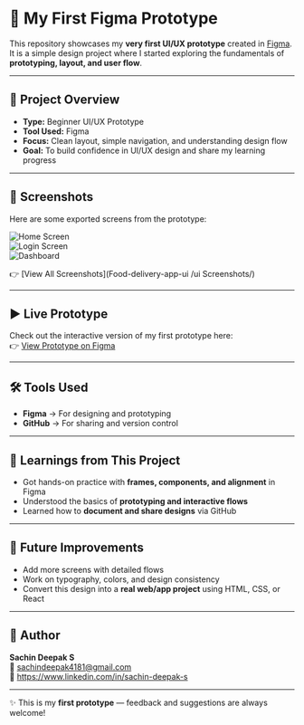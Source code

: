 # 🎨 My First Figma Prototype

This repository showcases my **very first UI/UX prototype** created in [Figma](https://www.figma.com/).  
It is a simple design project where I started exploring the fundamentals of **prototyping, layout, and user flow**.  

---

## 📌 Project Overview
- **Type:** Beginner UI/UX Prototype  
- **Tool Used:** Figma  
- **Focus:** Clean layout, simple navigation, and understanding design flow  
- **Goal:** To build confidence in UI/UX design and share my learning progress  

---

## 📸 Screenshots
Here are some exported screens from the prototype:

![Home Screen](ui-screenshots/Home-V1.png)  
![Login Screen](ui-screenshots/Login-Empty.png)  
![Dashboard](ui-screenshots/Splash-Page-01.png)  



👉 [View All Screenshots](Food-delivery-app-ui
/ui Screenshots/)

---

## ▶️ Live Prototype
Check out the interactive version of my first prototype here:  
👉 [View Prototype on Figma](https://www.figma.com/design/IEFc7AtQ7WEECsrlGkvruI/Untitled?node-id=0-1&t=OjIwpc6LQ99WYsS2-1)



---

## 🛠️ Tools Used
- **Figma** → For designing and prototyping  
- **GitHub** → For sharing and version control  

---

## 🚀 Learnings from This Project
- Got hands-on practice with **frames, components, and alignment** in Figma  
- Understood the basics of **prototyping and interactive flows**  
- Learned how to **document and share designs** via GitHub  

---

## 🔮 Future Improvements
- Add more screens with detailed flows  
- Work on typography, colors, and design consistency  
- Convert this design into a **real web/app project** using HTML, CSS, or React  

---

## 👤 Author
**Sachin Deepak S**  
📧 sachindeepak4181@gmail.com  
🔗 https://www.linkedin.com/in/sachin-deepak-s

---
✨ This is my **first prototype** — feedback and suggestions are always welcome!
